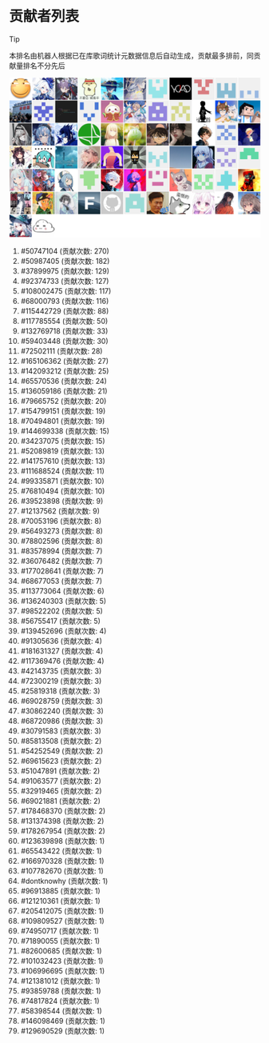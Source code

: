# 贡献者列表

> [!TIP]
> 本排名由机器人根据已在库歌词统计元数据信息后自动生成，贡献最多排前，同贡献量排名不分先后

![贡献者头像画廊](./CONTRIBUTORS.svg)

1. #50747104 (贡献次数: 270)
2. #50987405 (贡献次数: 182)
3. #37899975 (贡献次数: 129)
4. #92374733 (贡献次数: 127)
5. #108002475 (贡献次数: 117)
6. #68000793 (贡献次数: 116)
7. #115442729 (贡献次数: 88)
8. #117785554 (贡献次数: 50)
9. #132769718 (贡献次数: 33)
10. #59403448 (贡献次数: 30)
11. #72502111 (贡献次数: 28)
12. #165106362 (贡献次数: 27)
13. #142093212 (贡献次数: 25)
14. #65570536 (贡献次数: 24)
15. #136059186 (贡献次数: 21)
16. #79665752 (贡献次数: 20)
17. #154799151 (贡献次数: 19)
18. #70494801 (贡献次数: 19)
19. #144699338 (贡献次数: 15)
20. #34237075 (贡献次数: 15)
21. #52089819 (贡献次数: 13)
22. #141757610 (贡献次数: 13)
23. #111688524 (贡献次数: 11)
24. #99335871 (贡献次数: 10)
25. #76810494 (贡献次数: 10)
26. #39523898 (贡献次数: 9)
27. #12137562 (贡献次数: 9)
28. #70053196 (贡献次数: 8)
29. #56493273 (贡献次数: 8)
30. #78802596 (贡献次数: 8)
31. #83578994 (贡献次数: 7)
32. #36076482 (贡献次数: 7)
33. #177028641 (贡献次数: 7)
34. #68677053 (贡献次数: 7)
35. #113773064 (贡献次数: 6)
36. #136240303 (贡献次数: 5)
37. #98522202 (贡献次数: 5)
38. #56755417 (贡献次数: 5)
39. #139452696 (贡献次数: 4)
40. #91305636 (贡献次数: 4)
41. #181631327 (贡献次数: 4)
42. #117369476 (贡献次数: 4)
43. #42143735 (贡献次数: 3)
44. #72300219 (贡献次数: 3)
45. #25819318 (贡献次数: 3)
46. #69028759 (贡献次数: 3)
47. #30862240 (贡献次数: 3)
48. #68720986 (贡献次数: 3)
49. #30791583 (贡献次数: 3)
50. #85813508 (贡献次数: 2)
51. #54252549 (贡献次数: 2)
52. #69615623 (贡献次数: 2)
53. #51047891 (贡献次数: 2)
54. #91063577 (贡献次数: 2)
55. #32919465 (贡献次数: 2)
56. #69021881 (贡献次数: 2)
57. #178468370 (贡献次数: 2)
58. #131374398 (贡献次数: 2)
59. #178267954 (贡献次数: 2)
60. #123639898 (贡献次数: 1)
61. #65543422 (贡献次数: 1)
62. #166970328 (贡献次数: 1)
63. #107782670 (贡献次数: 1)
64. #dontknowhy (贡献次数: 1)
65. #96913885 (贡献次数: 1)
66. #121210361 (贡献次数: 1)
67. #205412075 (贡献次数: 1)
68. #109809527 (贡献次数: 1)
69. #74950717 (贡献次数: 1)
70. #71890055 (贡献次数: 1)
71. #82600685 (贡献次数: 1)
72. #101032423 (贡献次数: 1)
73. #106996695 (贡献次数: 1)
74. #121381012 (贡献次数: 1)
75. #93859788 (贡献次数: 1)
76. #74817824 (贡献次数: 1)
77. #58398544 (贡献次数: 1)
78. #146098469 (贡献次数: 1)
79. #129690529 (贡献次数: 1)
